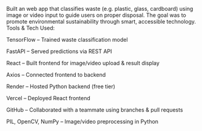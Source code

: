 Built an web app that classifies waste (e.g. plastic, glass, cardboard) using image or video input to guide users on proper disposal. The goal was to promote environmental sustainability through smart, accessible technology.
Tools & Tech Used:

TensorFlow – Trained waste classification model


FastAPI – Served predictions via REST API


React – Built frontend for image/video upload & result display


Axios – Connected frontend to backend


Render – Hosted Python backend (free tier)


Vercel – Deployed React frontend


GitHub – Collaborated with a teammate using branches & pull requests


PIL, OpenCV, NumPy – Image/video preprocessing in Python
